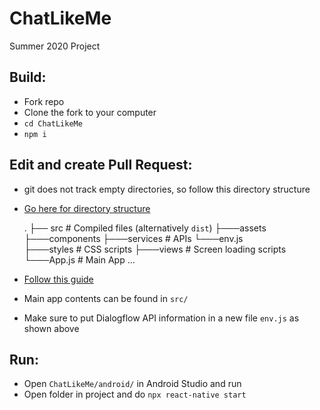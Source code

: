 # ChatLikeMe
Summer 2020 Project


## Build:
- Fork repo
- Clone the fork to your computer
- `cd ChatLikeMe `
- `npm i`

## Edit and create Pull Request:
- git does not track empty directories, so follow this directory structure
- [Go here for directory structure](https://cheesecakelabs.com/blog/efficient-way-structure-react-native-projects/)

    .
    ├── src                   # Compiled files (alternatively `dist`)
        ├───assets
        ├───components
        ├───services          # APIs
             └───env.js       
        ├───styles            # CSS scripts
        ├───views             # Screen loading scripts
        └───App.js            # Main App
    ...


- [Follow this guide](https://medium.com/singlestone/a-git-workflow-using-rebase-1b1210de83e5)
- Main app contents can be found in `src/`
- Make sure to put Dialogflow API information in a new file `env.js` as shown above


## Run:
- Open `ChatLikeMe/android/` in Android Studio and run
- Open folder in project and do `npx react-native start`
